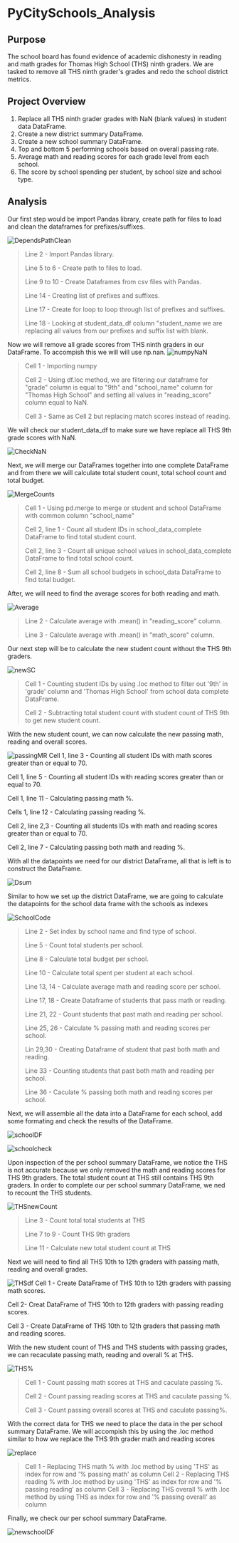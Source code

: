 # PyCitySchools_Analysis
## Purpose

The school board has found evidence of academic dishonesty in reading and math grades for Thomas High School (THS) ninth graders. We are tasked to remove all THS ninth grader's grades and redo the school district metrics.

## Project Overview

1. Replace all THS ninth grader grades with NaN (blank values) in student data DataFrame.
2. Create a new district summary DataFrame.
3. Create a new school summary DataFrame.
4. Top and bottom 5 performing schools based on overall passing rate.
5. Average math and reading scores for each grade level from each school.
6. The score by school spending per student, by school size and school type.

## Analysis

Our first step would be import Pandas library, create path for files to load and clean the dataframes for prefixes/suffixes.

![DependsPathClean](https://github.com/QQrex/School_District_Analysis/blob/main/Resources/Dependencies%2C%20path%2C%20cleaning%20prefixes%20and%20suffixes.PNG)
>Line 2 - Import Pandas library.
>
>Line 5 to 6 - Create path to files to load.
>
>Line 9 to 10 - Create Dataframes from csv files with Pandas.
>
>Line 14 - Creating list of prefixes and suffixes.
>
>Line 17 - Create for loop to loop through list of prefixes and suffixes.
>
>Line 18 - Looking at student_data_df column "student_name we are replacing all values from our prefixes and suffix list with blank.

Now we will remove all grade scores from THS ninth graders in our DataFrame. To accompish this we will will use np.nan.
![numpyNaN](https://github.com/QQrex/School_District_Analysis/blob/main/Resources/import%20numpy%2C%20replace%20THS9%20with%20NaN.PNG)
>Cell 1 - Importing numpy
>
>Cell 2 - Using df.loc method, we are filtering our dataframe for "grade" column is equal to "9th" and "school_name" column for "Thomas High School" and setting all values in "reading_score" column equal to NaN.
>
>Cell 3 - Same as Cell 2 but replacing match scores instead of reading.
>
We will check our student_data_df to make sure we have replace all THS 9th grade scores with NaN.

![CheckNaN](https://github.com/QQrex/School_District_Analysis/blob/main/Resources/Check%20NaN.PNG)

Next, we will merge our DataFrames together into one complete DataFrame and from there we will calculate total student count, total school count and total budget.

![MergeCounts](https://github.com/QQrex/School_District_Analysis/blob/main/Resources/merge%20data%2C%20student%20count%20%2C%20school%20count%2C%20total%20budget.PNG)
>Cell 1 - Using pd.merge to merge or student and school DataFrame with common column "school_name"
>
>Cell 2, line 1 - Count all student IDs in school_data_complete DataFrame to find total student count.
>
>Cell 2, line 3 - Count all unique school values in school_data_complete DataFrame to find total school count.
>
>Cell 2, line 8 - Sum all school budgets in school_data DataFrame to find total budget.

After, we will need to find the average scores for both reading and math.

![Average](https://github.com/QQrex/School_District_Analysis/blob/main/Resources/Average%20clean%20student%20data.PNG)
>Line 2 - Calculate average with .mean() in "reading_score" column.
>
>Line 3 - Calculate average with .mean() in "math_score" column.

Our next step will be to calculate the new student count without the THS 9th graders.

![newSC](https://github.com/QQrex/School_District_Analysis/blob/main/Resources/new%20student%20count.PNG)
>Cell 1 - Counting student IDs by using .loc method to filter out '9th' in 'grade' column and 'Thomas High School' from school data complete DataFrame.
>
>Cell 2 - Subtracting total student count with student count of THS 9th to get new student count.

With the new student count, we can now calculate the new passing math, reading and overall scores.

![passingMR](https://github.com/QQrex/School_District_Analysis/blob/main/Resources/pass%20math%2C%20reading%20over%20avg.PNG)
Cell 1, line 3 - Counting all student IDs with math scores greater than or equal to 70.

Cell 1, line 5 - Counting all student IDs with reading scores greater than or equal to 70.

Cell 1, line 11 - Calculating passing math %.

Cells 1, line 12 - Calculating passing reading %.

Cell 2, line 2,3 - Counting all students IDs with math and reading scores greater than or equal to 70.

Cell 2, line 7 -  Calculating passing both math and reading %.

With all the datapoints we need for our district DataFrame, all that is left is to construct the DataFrame.

![Dsum](https://github.com/QQrex/School_District_Analysis/blob/main/Resources/district%20summary.PNG)

Similar to how we set up the district DataFrame, we are going to calculate the datapoints for the school data frame with the schools as indexes

![SchoolCode](https://github.com/QQrex/School_District_Analysis/blob/main/Resources/school%20summary%20code.PNG)
>Line 2 - Set index by school name and find type of school.
>
>Line 5 - Count total students per school.
>
>Line 8 - Calculate total budget per school.
>
>Line 10 - Calculate total spent per student at each school.
>
>Line 13, 14 - Calculate average math and reading score per school.
>
>Line 17, 18 - Create Dataframe of students that pass math or reading.
>
>Line 21, 22 - Count students that past math and reading per school.
>
>Line 25, 26 - Calculate % passing math and reading scores per school.
>
>Lin 29,30 - Creating Dataframe of student that past both math and reading.
>
>Line 33 - Counting students that past both math and reading per school.
>
>Line 36 - Caculate % passing both math and reading scores per school.

Next, we will assemble all the data into a DataFrame for each school, add some formating and check the results of the DataFrame.

![schoolDF](https://github.com/QQrex/School_District_Analysis/blob/main/Resources/per%20school%20data%20frame.PNG)

![schoolcheck](https://github.com/QQrex/School_District_Analysis/blob/main/Resources/school%20summary%20check.PNG)

Upon inspection of the per school summary DataFrame, we notice the THS is not accurate because we only removed the math and reading scores for THS 9th graders. The total student count at THS still contains THS 9th graders. In order to complete our per school summary DataFrame, we ned to recount the THS students.

![THSnewCount](https://github.com/QQrex/School_District_Analysis/blob/main/Resources/THS%20new%20student%20count.PNG)
>Line 3 - Count total total students at THS
>
>Line 7 to 9 - Count THS 9th graders
>
>Line 11 - Calculate new total student count at THS

Next we will need to find all THS 10th to 12th graders with passing math, reading and overall grades.

![THSdf](https://github.com/QQrex/School_District_Analysis/blob/main/Resources/THS%20passing%20math%2C%20reading%20overall%20%25.PNG)
Cell 1 - Create DataFrame of THS 10th to 12th graders with passing math scores.

Cell 2- Creat DataFrame of THS 10th to 12th graders with passing reading scores.

Cell 3 - Create DataFrame of THS 10th to 12th graders that passing math and reading scores.

With the new student count of THS and THS students with passing grades, we can recaculate passing math, reading and overall % at THS.

![THS%](https://github.com/QQrex/School_District_Analysis/blob/main/Resources/pass%20percent%2C%20math%2C%20read%2C%20both.PNG)
>Cell 1 - Count passing math scores at THS and caculate passing %.
>
>Cell 2 - Count passing reading scores at THS and caculate passing %.
>
>Cell 3 - Count passing overall scores at THS and caculate passing%.

With the correct data for THS we need to place the data in the per school summary DataFrame. We will accompish this by using the .loc method similar to how we replace the THS 9th grader math and reading scores

![replace](https://github.com/QQrex/School_District_Analysis/blob/main/Resources/replace%20per_school%20percentages.PNG)
>Cell 1 - Replacing THS math % with .loc method by using 'THS' as index for row and '% passing math' as column
>Cell 2 - Replacing THS reading % with .loc method by using 'THS' as index for row and '% passing reading' as column
>Cell 3 - Replacing THS overall % with .loc method by using THS as index for row and '% passing overall' as column

Finally, we check our per school summary DataFrame.

![newschoolDF](https://github.com/QQrex/School_District_Analysis/blob/main/Resources/check%20per%20school%20df%20after%20replace%20THS%20percent.PNG)
